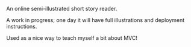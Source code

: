 An online semi-illustrated short story reader.

A work in progress; one day it will have full illustrations and deployment instructions.

Used as a nice way to teach myself a bit about MVC!